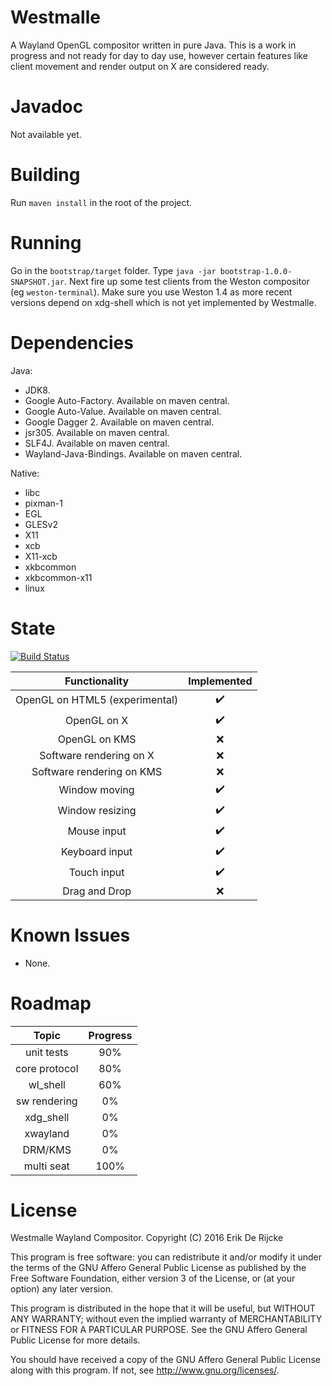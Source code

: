 Westmalle
=====================

A Wayland OpenGL compositor written in pure Java.
This is a work in progress and not ready for day to day use, however
certain features like client movement and render output on X are considered ready.

Javadoc
=======
Not available yet.

Building
========
Run `maven install` in the root of the project.

Running
=======
Go in the `bootstrap/target` folder. Type `java -jar bootstrap-1.0.0-SNAPSHOT.jar`.
Next fire up some test clients from the Weston compositor (eg `weston-terminal`). 
Make sure you use Weston 1.4 as more recent versions depend on xdg-shell which is not 
yet implemented by Westmalle.

Dependencies
============
Java:

 - JDK8.
 - Google Auto-Factory. Available on maven central.
 - Google Auto-Value. Available on maven central.
 - Google Dagger 2. Available on maven central.
 - jsr305. Available on maven central.
 - SLF4J. Available on maven central.
 - Wayland-Java-Bindings. Available on maven central.
 
Native:

 - libc
 - pixman-1
 - EGL
 - GLESv2
 - X11
 - xcb
 - X11-xcb
 - xkbcommon
 - xkbcommon-x11
 - linux

State
=====
[![Build Status](https://travis-ci.org/udevbe/westmalle.svg?branch=master)](https://travis-ci.org/udevbe/westmalle)

| Functionality                  | Implemented        |
| :-------------------------:    | :----------------: |
| OpenGL on HTML5 (experimental) | :heavy_check_mark: |
| OpenGL on X                    | :heavy_check_mark: |
| OpenGL on KMS                  | :x:                |
| Software rendering on X        | :x:                |
| Software rendering on KMS      | :x:                |
| Window moving                  | :heavy_check_mark: |
| Window resizing                | :heavy_check_mark: |
| Mouse input                    | :heavy_check_mark: |
| Keyboard input                 | :heavy_check_mark: |
| Touch input                    | :heavy_check_mark: |
| Drag and Drop                  | :x:                |

Known Issues
============
 - None.

Roadmap
====
| Topic         | Progress  |
| :-----------: | :-------: |
| unit tests    | 90%       |
| core protocol | 80%       |
| wl_shell      | 60%       |
| sw rendering  | 0%        |
| xdg_shell     | 0%        |
| xwayland      | 0%        |
| DRM/KMS       | 0%        |
| multi seat    | 100%      |

License
=======

Westmalle Wayland Compositor.
Copyright (C) 2016  Erik De Rijcke

This program is free software: you can redistribute it and/or modify
it under the terms of the GNU Affero General Public License as
published by the Free Software Foundation, either version 3 of the
License, or (at your option) any later version.

This program is distributed in the hope that it will be useful,
but WITHOUT ANY WARRANTY; without even the implied warranty of
MERCHANTABILITY or FITNESS FOR A PARTICULAR PURPOSE.  See the
GNU Affero General Public License for more details.

You should have received a copy of the GNU Affero General Public License
along with this program.  If not, see <http://www.gnu.org/licenses/>.
